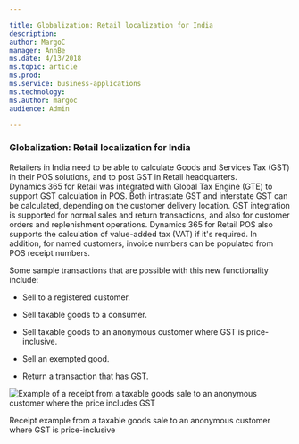 ```yaml
---

title: Globalization: Retail localization for India
description: 
author: MargoC
manager: AnnBe
ms.date: 4/13/2018
ms.topic: article
ms.prod: 
ms.service: business-applications
ms.technology: 
ms.author: margoc
audience: Admin

---
```

### Globalization: Retail localization for India



Retailers in India need to be able to calculate Goods and Services Tax (GST) in
their POS solutions, and to post GST in Retail headquarters. Dynamics 365 for
Retail was integrated with Global Tax Engine (GTE) to support GST calculation in
POS. Both intrastate GST and interstate GST can be calculated, depending on the
customer delivery location. GST integration is supported for normal sales and
return transactions, and also for customer orders and replenishment operations.
Dynamics 365 for Retail POS also supports the calculation of value-added tax
(VAT) if it's required. In addition, for named customers, invoice numbers can be
populated from POS receipt numbers.

Some sample transactions that are possible with this new functionality include:

-   Sell to a registered customer.

-   Sell taxable goods to a consumer.

-   Sell taxable goods to an anonymous customer where GST is price-inclusive.

-   Sell an exempted good.

-   Return a transaction that has GST.

![Example of a receipt from a taxable goods sale to an anonymous customer where the price includes GST
](media/globalization-retail-localization-for-india-1.png "Example of a receipt from a taxable goods sale to an anonymous customer where the price includes GST
")
<!-- IND_GST_ReceiptExample.png -->


Receipt example from a taxable goods sale to an anonymous customer where GST is
price-inclusive


